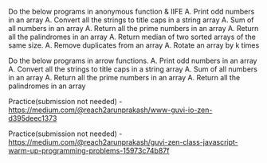 Do the below programs in anonymous function & IIFE
A. Print odd numbers in an array
A. Convert all the strings to title caps in a string array
A. Sum of all numbers in an array
A. Return all the prime numbers in an array
A. Return all the palindromes in an array
A. Return median of two sorted arrays of the same size.
A. Remove duplicates from an array
A. Rotate an array by k times

Do the below programs in arrow functions.
A. Print odd numbers in an array
A. Convert all the strings to title caps in a string array
A. Sum of all numbers in an array
A. Return all the prime numbers in an array
A. Return all the palindromes in an array

Practice(submission not needed) - https://medium.com/@reach2arunprakash/www-guvi-io-zen-d395deec1373

Practice(submission not needed) - https://medium.com/@reach2arunprakash/guvi-zen-class-javascript-warm-up-programming-problems-15973c74b87f

<style type="text/css">
    ol { list-style-type: upper-alpha; }
</style>
